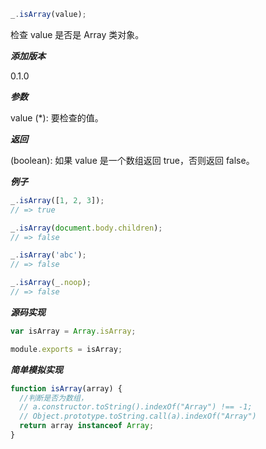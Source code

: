 ```js
_.isArray(value);
```

检查 value 是否是 Array 类对象。

**_添加版本_**

0.1.0

**_参数_**

value (\*): 要检查的值。

**_返回_**

(boolean): 如果 value 是一个数组返回 true，否则返回 false。

**_例子_**

```js
_.isArray([1, 2, 3]);
// => true

_.isArray(document.body.children);
// => false

_.isArray('abc');
// => false

_.isArray(_.noop);
// => false
```

**_源码实现_**

```js
var isArray = Array.isArray;

module.exports = isArray;
```

**_简单模拟实现_**

```js
function isArray(array) {
  //判断是否为数组，
  // a.constructor.toString().indexOf("Array") !== -1;
  // Object.prototype.toString.call(a).indexOf("Array")
  return array instanceof Array;
}
```
